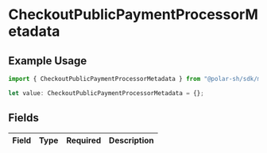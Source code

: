# CheckoutPublicPaymentProcessorMetadata

## Example Usage

```typescript
import { CheckoutPublicPaymentProcessorMetadata } from "@polar-sh/sdk/models/components";

let value: CheckoutPublicPaymentProcessorMetadata = {};
```

## Fields

| Field       | Type        | Required    | Description |
| ----------- | ----------- | ----------- | ----------- |